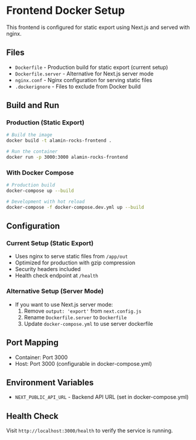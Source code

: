 # Frontend Docker Setup

This frontend is configured for static export using Next.js and served with nginx.

## Files

- `Dockerfile` - Production build for static export (current setup)
- `Dockerfile.server` - Alternative for Next.js server mode
- `nginx.conf` - Nginx configuration for serving static files
- `.dockerignore` - Files to exclude from Docker build

## Build and Run

### Production (Static Export)
```bash
# Build the image
docker build -t alamin-rocks-frontend .

# Run the container
docker run -p 3000:3000 alamin-rocks-frontend
```

### With Docker Compose
```bash
# Production build
docker-compose up --build

# Development with hot reload
docker-compose -f docker-compose.dev.yml up --build
```

## Configuration

### Current Setup (Static Export)
- Uses nginx to serve static files from `/app/out`
- Optimized for production with gzip compression
- Security headers included
- Health check endpoint at `/health`

### Alternative Setup (Server Mode)
- If you want to use Next.js server mode:
  1. Remove `output: 'export'` from `next.config.js`
  2. Rename `Dockerfile.server` to `Dockerfile`
  3. Update `docker-compose.yml` to use server dockerfile

## Port Mapping
- Container: Port 3000
- Host: Port 3000 (configurable in docker-compose.yml)

## Environment Variables
- `NEXT_PUBLIC_API_URL` - Backend API URL (set in docker-compose.yml)

## Health Check
Visit `http://localhost:3000/health` to verify the service is running.